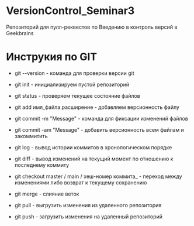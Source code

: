 # VersionControl_Seminar3
Репозиторий для пулл-реквестов по Введению в контроль версий в Geekbrains
# Инструкия по GIT

* git --version - команда для проверки версии git

* git init - инициализируем пустой репозиторий

* git status - проверяем текущее состояние файлов

* git add имя_файла.расширение - добавляем версионность файлу 

* git commit -m "Message" - команда для фиксации изменений файлов

* git commit -am "Message" - добавить версионность всем файлам и закоммитить

* git log - вывод истории коммитов в хронологическом порядке

* git diff - вывод изменений на текущий момент по отношению к последнему коммиту

* git checkout master / main / хеш-номер коммита_ - переход между изменениями либо возврат к текущему сохранению

* git merge - слияние веток

* git pull - выгрузить изменения из удаленного репозитория

* git push - загрузить изменения на удаленный репозиторий